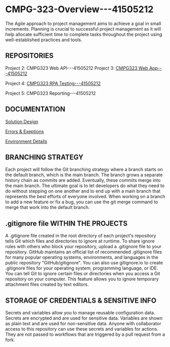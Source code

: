 # CMPG-323-Overview---41505212


The Agile approach to project management aims to achieve a goal in small increments. Planning is crucial to successful project management as it will help allocate sufficient time to complete tasks throughout the project using well-established practices and tools. 

## **REPOSITORIES**

Project 2: CMPG323 Web API---41505212
Project 3: [CMPG323 Web App---41505212](https://github.com/gittoMoota/CMPG-323-Project-3--41505212)

Project 4: [CMPG323 RPA Testing---41505212](https://github.com/gittoMoota/CMPG-323-Project-4---41505212)

Project 5: CMPG323 Reporting---41505212


## **DOCUMENTATION**

[Solution Design](docs/solution-design.md)

[Errors & Exeptions](docs/errors-and-exceptions.md)

[Environment Details](docs/environment-details.md)




## **BRANCHING STRATEGY**
Each project will follow the Git branching strategy where a branch starts on the default branch, which is the main branch. The branch grows a separate history chain as commits are added. Eventually, these commits merge into the main branch. The ultimate goal is to let developers do what they need to do without stepping on one another and to end up with a main branch that represents the best efforts of everyone involved. When working on a branch to add a new feature or fix a bug, you can use the git merge command to merge that work into the default branch.

## **.gitignore file WITHIN THE PROJECTS**
A .gitignore file created in the root directory of each project's repository tells Git which files and directories to ignore at runtime. To share ignore rules with others who block your repository, upload a .gitignore file to your repository. GitHub maintains an official list of recommended .gitignore files for many popular operating systems, environments, and languages ​​in the public repository "GitHub/gitignore". You can also use gitignore.io to create .gitignore files for your operating system, programming language, or IDE. You can tell Git to ignore certain files or directories when you access a Git repository on your computer. This feature allows you to ignore temporary attachment files created by text editors.

## **STORAGE OF CREDENTIALS & SENSITIVE INFO** ##
 Secrets and variables allow you to manage reusable configuration data. Secrets are encrypted and are used for sensitive data. Variables are shown as plain text and are used for non-sensitive data. Anyone with collaborator access to this repository can use these secrets and variables for actions. They are not passed to workflows that are triggered by a pull request from a fork. 

